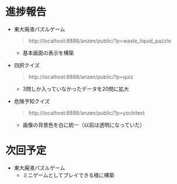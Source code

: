 
# 進捗報告
- 東大廃液パズルゲーム
  > http://localhost:8888/anzen/public/?p=waste_liquid_pazzle
  - 基本画面の表示を構築

- 四択クイズ
  > http://localhost:8888/anzen/public/?p=quiz
  - 3問しか入っていなかったデータを20問に拡大

- 危険予知クイズ
  > http://localhost:8888/anzen/public/?p=yochitest
  - 画像の背景色を白に統一（以前は透明になっていた）

# 次回予定
- 東大廃液パズルゲーム
  - ミニゲームとしてプレイできる様に構築
